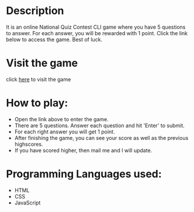 # Description
It is an online National Quiz Contest CLI game where you have 5 questions to answer. For each answer, you will be rewarded with 1 point. Click the link below to access the game. Best of luck.

# Visit the game 
click [here](https://replit.com/@SagnikGhosh4/Online-Quiz-Contest?embed=1&output=1) to visit the game

# How to play:
- Open the link above to enter the game.
- There are 5 questions. Answer each question and hit 'Enter' to submit.
- For each right answer you will get 1 point.
- After finishing the game, you can see your score as well as the previous highscores.
- If you have scored higher, then mail me and I will update.

# Programming Languages used:
- HTML
- CSS
- JavaScript
